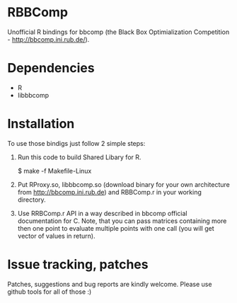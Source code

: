 # RBBComp
Unofficial R bindings for bbcomp (the Black Box Optimialization Competition - http://bbcomp.ini.rub.de/).

# Dependencies

 * R
 * libbbcomp

# Installation

To use those bindigs just follow 2 simple steps:

 1. Run this code to build Shared Libary for R.

    $ make -f Makefile-Linux

 2. Put RProxy.so, libbbcomp.so (download binary for your own architecture from http://bbcomp.ini.rub.de) and RBBComp.r in your working directory.
 3. Use RRBComp.r API in a way described in bbcomp official documentation for C. Note, that you can pass matrices containing more then one point to evaluate multiple points with one call (you will get vector of values in return).

# Issue tracking, patches

Patches, suggestions and bug reports are kindly welcome. Please use github tools for all of those :)

